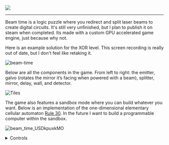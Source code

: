 <img src="https://github.com/user-attachments/assets/7a7d112f-d1fe-4ebc-9871-f0752f28a168" />

---

Beam time is a logic puzzle where you redirect and split laser beams to create digital circuits.
It's still very unfinished, but I plan to publish it on steam when completed.
Its made with a custom GPU accelerated game engine, just because why not.

Here is an example solution for the XOR level.
This screen recording is really out of date, but I don't feel like retaking it.

![beam-time](https://files.connorcode.com/Video/beam_time_gto8PLdFqu.gif)

Below are all the components in the game. From left to right: the emitter, galvo (rotates the mirror it’s facing when powered with a beam), splitter, mirror, delay, wall, and detector.

![Tiles](https://github.com/user-attachments/assets/be140531-560b-491c-be93-ba8bf985dddd)

The game also features a sandbox mode where you can build whatever you want.
Below is an implementation of the one-dimensional elementary cellular automaton [Rule 30](https://en.wikipedia.org/wiki/Rule_30).
In the future I want to build a programmable computer within the sandbox.

![beam_time_USDkpuxkMO](https://github.com/user-attachments/assets/cdd9012a-4f53-487b-9c96-7de6b85262ec)

<details>
<summary>Controls</summary>

Use WASD or middle mouse + drag to pan and scroll to zoom.

| Key                           | Action                                          |
| ----------------------------- | ----------------------------------------------- |
| <kbd>Q</kbd>                  | Copy hovered tile into cursor                   |
| <kbd>E</kbd>                  | Toggle state of the hovered emitter             |
| <kbd>R</kbd>                  | Rotates the tile to selection in the cursor     |
| <kbd>Shift</kbd>+<kbd>R</kbd> | Same as above but in the opposite direction     |
| <kbd>V</kbd>                  | Flip vertically                                 |
| <kbd>H</kbd>                  | Flip horizontally                               |
| <kbd>1</kbd>-<kbd>7</kbd>     | Picks up tile from panel                        |
| <kbd>Shift</kbd>+drag         | Make a selection (ctrl to add, alt to subtract) |
| <kbd>U</kbd>                  | Delete current selection                        |
| <kbd>N</kbd>                  | Create sticky note at mouse position            |
| <kbd>Ctrl</kbd>+<kbd>Z</kbd>  | Undo                                            |
| <kbd>P</kbd>                  | Start (play) simulation                         |
| <kbd>T</kbd>                  | Run cases (when in campaign level)              |
| <kbd>Space</kbd>              | Run one simulation step                         |
| <kbd>+</kbd>                  | Increase simulation speed                       |
| <kbd>-</kbd>                  | Decrease simulation speed                       |
| <kbd>0</kbd>                  | Reset simulation speed                          |
| <kbd>Shift</kbd>+<kbd>0</kbd> | Max simulation speed                            |

</details>

